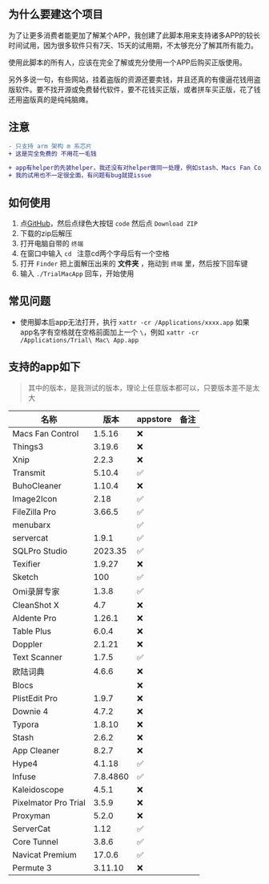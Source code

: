 ## 为什么要建这个项目

为了让更多消费者能更加了解某个APP，我创建了此脚本用来支持诸多APP的较长时间试用，因为很多软件只有7天、15天的试用期，不太够充分了解其所有能力。

使用此脚本的所有人，应该在完全了解或充分使用一个APP后购买正版使用。

另外多说一句，有些网站，挂着盗版的资源还要卖钱，并且还真的有傻逼花钱用盗版软件。要不找开源或免费替代软件，要不花钱买正版，或者拼车买正版，花了钱还用盗版真的是纯纯脑瘫。

## 注意 

```diff
- 只支持 arm 架构 m 系芯片
+ 这是完全免费的 不用花一毛钱

+ app有helper的先装helper，我还没有对helper做同一处理，例如stash、Macs Fan Control 等软件
+ 我的试用也不一定很全面，有问题有bug就提issue
```

## 如何使用

 1. 点[GitHub](https://github.com/TrialMacApp/TrialMacApp)，然后点绿色大按钮 `code` 然后点 `Download ZIP`
 2. 下载的zip后解压
 3. 打开电脑自带的 `终端` 
 4. 在窗口中输入 `cd ` 注意cd两个字母后有一个空格
 5. 打开 `Finder` 把上面解压出来的 **文件夹** ，拖动到 `终端` 里，然后按下回车键
 6. 输入 `./TrialMacApp` 回车，开始使用


## 常见问题

 - 使用脚本后app无法打开，执行 `xattr -cr /Applications/xxxx.app` 如果app名字有空格就在空格前面加上一个 `\`，例如 `xattr -cr /Applications/Trial\ Mac\ App.app`


## 支持的app如下

> 其中的版本，是我测试的版本，理论上任意版本都可以，只要版本差不是太大

| 名称 | 版本 | appstore | 备注 |
| ---- | ---- | ------------ | ---- |
| Macs Fan Control | 1.5.16 | ❌ |  |
| Things3 | 3.19.6 | ❌ |  |
| Xnip | 2.2.3 | ❌ |  |
| Transmit | 5.10.4 | ✅ |  |
| BuhoCleaner | 1.10.4 | ❌ |  |
| Image2Icon | 2.18 | ✅ |  |
| FileZilla Pro | 3.66.5 | ✅ |  |
| menubarx |  | ✅ |  |
| servercat | 1.9.1 | ✅ |  |
| SQLPro Studio | 2023.35 | ✅ |  |
| Texifier | 1.9.27 | ❌ |  |
| Sketch | 100 | ✅ |  |
| Omi录屏专家 | 1.3.8 | ✅ |  |
| CleanShot X | 4.7 | ❌ |  |
| Aldente Pro | 1.26.1 | ❌ |  |
| Table Plus | 6.0.4 | ❌ |  |
| Doppler | 2.1.21 | ❌ |  |
| Text Scanner | 1.7.5 | ✅ |  |
| 欧陆词典 | 4.6.6 | ❌ |  |
| Blocs |  | ❌ |  |
| PlistEdit Pro | 1.9.7 | ❌ |  |
| Downie 4 | 4.7.2 | ❌ |  |
| Typora | 1.8.10 | ❌ |  |
| Stash | 2.6.2 | ❌ |  |
| App Cleaner | 8.2.7 | ❌ |  |
| Hype4 | 4.1.18 | ✅ |  |
| Infuse | 7.8.4860 | ✅ |  |
| Kaleidoscope | 4.5.1 | ❌ |  |
| Pixelmator Pro Trial | 3.5.9 | ❌ |  |
| Proxyman | 5.2.0 | ❌ |  |
| ServerCat | 1.12 | ✅ |  |
| Core Tunnel | 3.8.6 | ✅ |  |
| Navicat Premium | 17.0.6 | ✅ |  |
| Permute 3 | 3.11.10 | ❌ |  |

